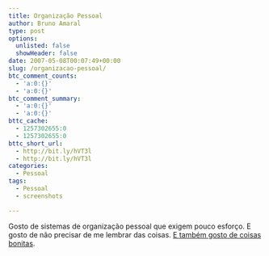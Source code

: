```yaml
---
title: Organização Pessoal
author: Bruno Amaral
type: post
options:
  unlisted: false
  showHeader: false
date: 2007-05-08T00:07:49+00:00
slug: /organizacao-pessoal/
btc_comment_counts:
  - 'a:0:{}'
  - 'a:0:{}'
btc_comment_summary:
  - 'a:0:{}'
  - 'a:0:{}'
bttc_cache:
  - 1257302655:0
  - 1257302655:0
bttc_short_url:
  - http://bit.ly/hVT3l
  - http://bit.ly/hVT3l
categories:
  - Pessoal
tags:
  - Pessoal
  - screenshots

---
```

Gosto de sistemas de organização pessoal que exigem pouco esforço. E gosto de não precisar de me lembrar das coisas. [E também gosto de coisas bonitas][1].

 [1]: http://flickr.com/photos/brunoamaral/sets/72157600183476197/detail/
